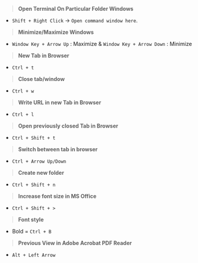 
> **Open Terminal On Particular Folder Windows**
- `Shift + Right Click` -> `Open command window here`.

> **Minimize/Maximize Windows**
- `Window Key + Arrow Up` : Maximize & `Window Key + Arrow Down` : Minimize

> **New Tab in Browser**
- `Ctrl + t`

> **Close tab/window**
- `Ctrl + w`

> **Write URL in new Tab in Browser**
- `Ctrl + l`

> **Open previously closed Tab in Browser**
- `Ctrl + Shift + t`

> **Switch between tab in browser**
- `Ctrl + Arrow Up/Down`

> **Create new folder**
- `Ctrl + Shift + n`

> **Increase font size in MS Office**
- `Ctrl + Shift + >`

> **Font style**
- Bold = `Ctrl + B`

> **Previous View in Adobe Acrobat PDF Reader**
- `Alt + Left Arrow`
